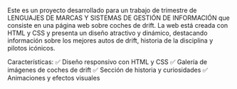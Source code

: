 Este es un proyecto desarrollado para un trabajo de trimestre de LENGUAJES DE MARCAS Y SISTEMAS DE GESTIÓN DE INFORMACIÓN que consiste en una página web sobre coches de drift. 
La web está creada con HTML y CSS y presenta un diseño atractivo y dinámico, destacando información sobre los mejores autos de drift, historia de la disciplina y pilotos icónicos.

Características:
✅ Diseño responsivo con HTML y CSS
✅ Galería de imágenes de coches de drift
✅ Sección de historia y curiosidades
✅ Animaciones y efectos visuales
